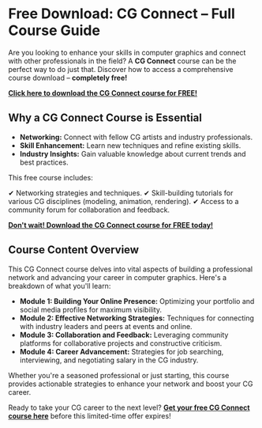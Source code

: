 # Free Download: CG Connect – Full Course Guide

Are you looking to enhance your skills in computer graphics and connect with other professionals in the field? A **CG Connect** course can be the perfect way to do just that. Discover how to access a comprehensive course download – **completely free!**

[**Click here to download the CG Connect course for FREE!**](https://udemywork.com/cg-connect)

## Why a CG Connect Course is Essential

*   **Networking:** Connect with fellow CG artists and industry professionals.
*   **Skill Enhancement:** Learn new techniques and refine existing skills.
*   **Industry Insights:** Gain valuable knowledge about current trends and best practices.

This free course includes:

✔ Networking strategies and techniques.
✔ Skill-building tutorials for various CG disciplines (modeling, animation, rendering).
✔ Access to a community forum for collaboration and feedback.

[**Don't wait! Download the CG Connect course for FREE today!**](https://udemywork.com/cg-connect)

## Course Content Overview

This CG Connect course delves into vital aspects of building a professional network and advancing your career in computer graphics. Here's a breakdown of what you'll learn:

*   **Module 1: Building Your Online Presence:** Optimizing your portfolio and social media profiles for maximum visibility.
*   **Module 2: Effective Networking Strategies:** Techniques for connecting with industry leaders and peers at events and online.
*   **Module 3: Collaboration and Feedback:** Leveraging community platforms for collaborative projects and constructive criticism.
*   **Module 4: Career Advancement:** Strategies for job searching, interviewing, and negotiating salary in the CG industry.

Whether you're a seasoned professional or just starting, this course provides actionable strategies to enhance your network and boost your CG career.

Ready to take your CG career to the next level? **[Get your free CG Connect course here](https://udemywork.com/cg-connect)** before this limited-time offer expires!
